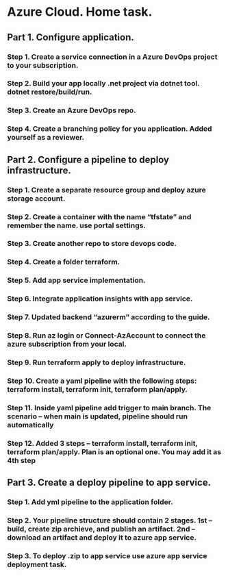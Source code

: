 # Azure Cloud. Home task.

## Part 1. Configure application.
### Step 1. Create a service connection in a Azure DevOps project to your subscription.

### Step 2. Build your app locally .net project via dotnet tool. dotnet restore/build/run.

### Step 3. Create an Azure DevOps repo.

### Step 4. Create a branching policy for you application. Added yourself as a reviewer.


## Part 2. Configure a pipeline to deploy infrastructure.
### Step 1. Create a separate resource group and deploy azure storage account.

### Step 2. Create a container with the name “tfstate” and remember the name. use portal settings.

### Step 3. Create another repo to store devops code.

### Step 4. Create a folder terraform. 

### Step 5. Add app service implementation.

### Step 6. Integrate application insights with app service.

### Step 7. Updated backend “azurerm” according to the guide.

### Step 8. Run az login or Connect-AzAccount to connect the azure subscription from your local.

### Step 9. Run terraform apply to deploy infrastructure.

### Step 10. Create a yaml pipeline with the following steps: terraform install, terraform init, terraform plan/apply.

### Step 11. Inside yaml pipeline add trigger to main branch. The scenario – when main is updated, pipeline should run automatically

### Step 12. Added 3 steps – terraform install, terraform init, terraform plan/apply. Plan is an optional one. You may add it as 4th step

## Part 3. Create a deploy pipeline to app service.
### Step 1. Add yml pipeline to the application folder.

### Step 2. Your pipeline structure should contain 2 stages. 1st – build, create zip archieve, and publish an artifact. 2nd – download an artifact and deploy it to azure app service.

### Step 3. To deploy .zip to app service use azure app service deployment task.
